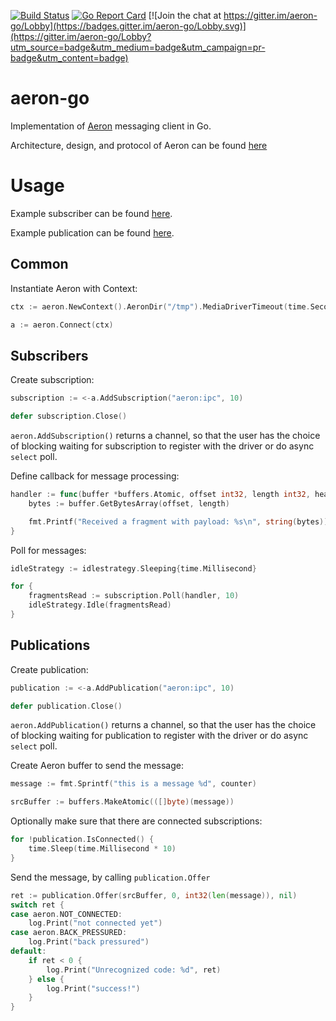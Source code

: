 [![Build Status](https://travis-ci.org/lirm/aeron-go.svg?branch=master)](https://travis-ci.org/lirm/aeron-go)
[![Go Report Card](https://goreportcard.com/badge/github.com/lirm/aeron-go)](https://goreportcard.com/report/github.com/lirm/aeron-go)
[![Join the chat at https://gitter.im/aeron-go/Lobby](https://badges.gitter.im/aeron-go/Lobby.svg)](https://gitter.im/aeron-go/Lobby?utm_source=badge&utm_medium=badge&utm_campaign=pr-badge&utm_content=badge)
<!--[![Coverage Status](https://coveralls.io/repos/github/lirm/aeron-go/badge.svg?branch=master)](https://coveralls.io/github/lirm/aeron-go?branch=master)-->

# aeron-go

Implementation of [Aeron](https://github.com/real-logic/Aeron) messaging client in Go.

Architecture, design, and protocol of Aeron can be found [here](https://github.com/real-logic/Aeron/wiki)

# Usage

Example subscriber can be found [here](https://github.com/lirm/aeron-go/tree/master/examples/basic_subscriber).

Example publication can be found [here](https://github.com/lirm/aeron-go/tree/master/examples/basic_publisher).

## Common

Instantiate Aeron with Context:
```go
ctx := aeron.NewContext().AeronDir("/tmp").MediaDriverTimeout(time.Second * 10)

a := aeron.Connect(ctx)
```

## Subscribers

Create subscription:
```go
subscription := <-a.AddSubscription("aeron:ipc", 10)

defer subscription.Close()
```

`aeron.AddSubscription()` returns a channel, so that the user has the choice
of blocking waiting for subscription to register with the driver or do async `select` poll.

Define callback for message processing:
```go
handler := func(buffer *buffers.Atomic, offset int32, length int32, header *logbuffer.Header) {
    bytes := buffer.GetBytesArray(offset, length)

    fmt.Printf("Received a fragment with payload: %s\n", string(bytes))
}
```

Poll for messages:
```go
idleStrategy := idlestrategy.Sleeping{time.Millisecond}

for {
    fragmentsRead := subscription.Poll(handler, 10)
    idleStrategy.Idle(fragmentsRead)
}
```

## Publications

Create publication:
```go
publication := <-a.AddPublication("aeron:ipc", 10)

defer publication.Close()
```

`aeron.AddPublication()` returns a channel, so that the user has the choice
of blocking waiting for publication to register with the driver or do async `select` poll.

Create Aeron buffer to send the message:
```go
message := fmt.Sprintf("this is a message %d", counter)

srcBuffer := buffers.MakeAtomic(([]byte)(message))
```

Optionally make sure that there are connected subscriptions:
```go
for !publication.IsConnected() {
    time.Sleep(time.Millisecond * 10)
}
```

Send the message, by calling `publication.Offer`
```go
ret := publication.Offer(srcBuffer, 0, int32(len(message)), nil)
switch ret {
case aeron.NOT_CONNECTED:
    log.Print("not connected yet")
case aeron.BACK_PRESSURED:
    log.Print("back pressured")
default:
    if ret < 0 {
        log.Print("Unrecognized code: %d", ret)
    } else {
        log.Print("success!")
    }
}
```
